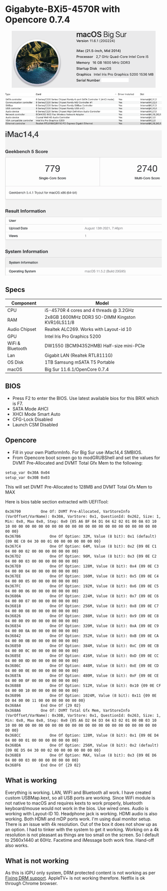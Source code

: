 # Gigabyte-BXi5-4570R with Opencore 0.7.4
<p align="center">
  <img src="Docs/AboutThisMac.png" align=center">
 </p>
 <p align="center">
  <img src="Docs/PCI.png" align=center">
 </p>
   <p align="center">
  <img src="Docs/Geekbench5.png" align=center">
 </p>

## Specs
| **Component** | **Model** |
| ------------- | --------- |
| CPU | i5-4570R 4 cores and 4 threads @ 3.2GHz |
| RAM | 2x8GB 1600MHz DDR3 SO-DIMM Kingston KVR16LS11/8 |
| Audio Chipset | Realtek ALC269. Works with Layout-id 10 |
| GPU | Intel Iris Pro Graphics 5200 |
| WiFi & Bluetooth | DW1550 (BCM94352HMB) Half-size mini-PCIe |
| Lan |  Gigabit LAN (Realtek RTL8111G) |
| OS Disk | 1TB Samsung mSATA T5 Portable |
| macOS | Big Sur 11.6.1/OpenCore 0.7.4

## BIOS
- Press F2 to enter the BIOS. Use latest available bios for this BRIX which is F7.
- SATA Mode AHCI
- XHCI Mode Smart Auto
- CFG-Lock Disabled
- Launch CSM Disabled

## Opencore
- Fill in your own PlatformInfo. For Big Sur use iMac14,4 SMBIOS.
- From Opencore boot screen go to modGRUBShell and set the values for DVMT Pre-Allocated and DVMT Total Gfx Mem to the following:
```
setup_var 0x30A 0x04
setup_var 0x30B 0x03
```
This will set DVMT Pre-Allocated to 128MB and DVMT Total Gfx Mem to MAX

Here is bios table section extracted with UEFITool:
```
0x36790 		One Of: DVMT Pre-Allocated, VarStoreInfo (VarOffset/VarName): 0x30A, VarStore: 0x1, QuestionId: 0x262, Size: 1, Min: 0x0, Max 0x0, Step: 0x0 {05 A6 BF 04 D1 04 62 02 01 00 0A 03 10 10 00 00 00 00 00 00 00 00 00 00 00 00 00 00 00 00 00 00 00 00 00 00 00 00}
0x367B6 			One Of Option: 32M, Value (8 bit): 0x1 (default) {09 0E C0 04 30 00 01 00 00 00 00 00 00 00}
0x367C4 			One Of Option: 64M, Value (8 bit): 0x2 {09 0E C1 04 00 00 02 00 00 00 00 00 00 00}
0x367D2 			One Of Option: 96M, Value (8 bit): 0x3 {09 0E C2 04 00 00 03 00 00 00 00 00 00 00}
0x367E0 			One Of Option: 128M, Value (8 bit): 0x4 {09 0E C3 04 00 00 04 00 00 00 00 00 00 00}
0x367EE 			One Of Option: 160M, Value (8 bit): 0x5 {09 0E C4 04 00 00 05 00 00 00 00 00 00 00}
0x367FC 			One Of Option: 192M, Value (8 bit): 0x6 {09 0E C5 04 00 00 06 00 00 00 00 00 00 00}
0x3680A 			One Of Option: 224M, Value (8 bit): 0x7 {09 0E C6 04 00 00 07 00 00 00 00 00 00 00}
0x36818 			One Of Option: 256M, Value (8 bit): 0x8 {09 0E C7 04 00 00 08 00 00 00 00 00 00 00}
0x36826 			One Of Option: 288M, Value (8 bit): 0x9 {09 0E C8 04 00 00 09 00 00 00 00 00 00 00}
0x36834 			One Of Option: 320M, Value (8 bit): 0xA {09 0E C9 04 00 00 0A 00 00 00 00 00 00 00}
0x36842 			One Of Option: 352M, Value (8 bit): 0xB {09 0E CA 04 00 00 0B 00 00 00 00 00 00 00}
0x36850 			One Of Option: 384M, Value (8 bit): 0xC {09 0E CB 04 00 00 0C 00 00 00 00 00 00 00}
0x3685E 			One Of Option: 416M, Value (8 bit): 0xD {09 0E CC 04 00 00 0D 00 00 00 00 00 00 00}
0x3686C 			One Of Option: 448M, Value (8 bit): 0xE {09 0E CD 04 00 00 0E 00 00 00 00 00 00 00}
0x3687A 			One Of Option: 480M, Value (8 bit): 0xF {09 0E CE 04 00 00 0F 00 00 00 00 00 00 00}
0x36888 			One Of Option: 512M, Value (8 bit): 0x10 {09 0E CF 04 00 00 10 00 00 00 00 00 00 00}
0x36896 			One Of Option: 1024M, Value (8 bit): 0x11 {09 0E D0 04 00 00 11 00 00 00 00 00 00 00}
0x368A4 		End One Of {29 02}
0x368A6 		One Of: DVMT Total Gfx Mem, VarStoreInfo (VarOffset/VarName): 0x30B, VarStore: 0x1, QuestionId: 0x263, Size: 1, Min: 0x0, Max 0x0, Step: 0x0 {05 A6 D2 04 D3 04 63 02 01 00 0B 03 10 10 00 00 00 00 00 00 00 00 00 00 00 00 00 00 00 00 00 00 00 00 00 00 00 00}
0x368CC 			One Of Option: 128M, Value (8 bit): 0x1 {09 0E D4 04 00 00 01 00 00 00 00 00 00 00}
0x368DA 			One Of Option: 256M, Value (8 bit): 0x2 (default) {09 0E D5 04 30 00 02 00 00 00 00 00 00 00}
0x368E8 			One Of Option: MAX, Value (8 bit): 0x3 {09 0E D6 04 00 00 03 00 00 00 00 00 00 00}
0x368F6 		End One Of {29 02}
```
## What is working
Everything is working. LAN, WIFI and Bluetooth all work. I have created custom USBMap.kext, so all USB ports are working.
Since WiFi module is not native to macOS and requires kexts to work properly, bluetooth keyboard/mouse would not work in the bios. Use wired ones.
Audio is working with Layout-ID 10. Headphone jack is working. HDMI audio is also working.
Both HDMI and mDP ports work. I'm using dual monitor setup. There is an issue with 4k resolution. Out of the box it does not show up as an option. I had to tinker with the system to get it working. Working on a 4k resolution is not pleasant as things are too small on the screen. So I default to 2560x1440 at 60Hz.
Facetime and iMessage both work fine. Hand-off also works.

## What is not working
As this is iGPU only system, DRM protected content is not working as per [Fixing DRM support][1].
AppleTV+ is not working therefore. Netflix is ok through Chrome browser.

[1]:https://dortania.github.io/OpenCore-Post-Install/universal/drm.html#fixing-drm-support-and-igpu-performance
